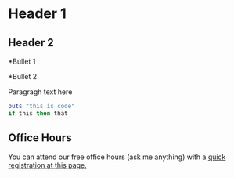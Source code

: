 # Header 1

## Header 2

*Bullet 1

*Bullet 2

Paragragh text here

```ruby
puts "this is code"
if this then that
```
## Office Hours
You can attend our free office hours (ask me anything) with a [quick registration at this page.](http://training.github.com/web/free-classes/)
